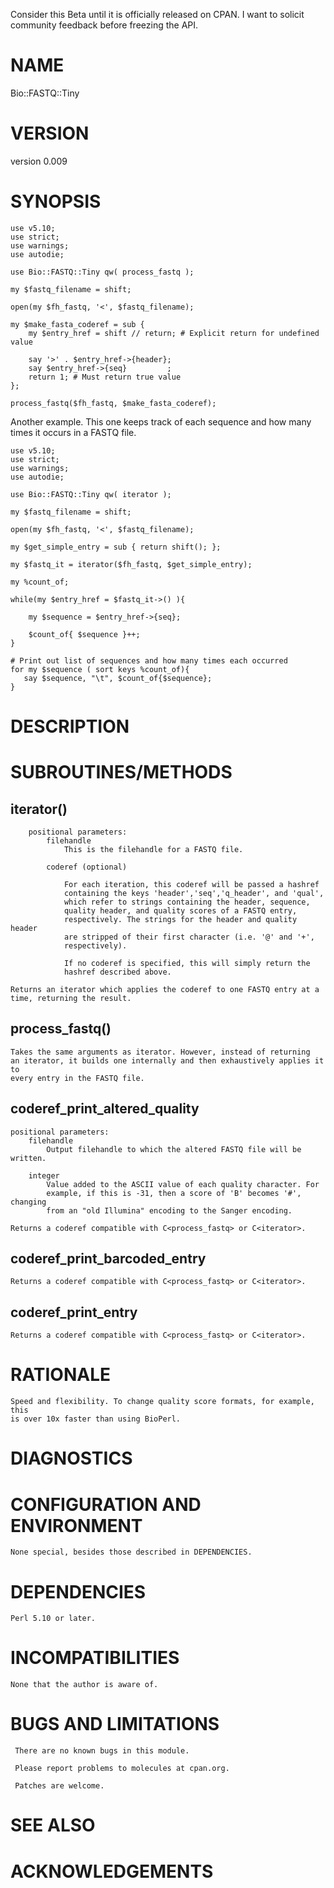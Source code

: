 Consider this Beta until it is officially released on CPAN. I want to solicit
community feedback before freezing the API.

# NAME

Bio::FASTQ::Tiny

# VERSION

version 0.009

# SYNOPSIS

    use v5.10;
    use strict;
    use warnings;
    use autodie;

    use Bio::FASTQ::Tiny qw( process_fastq );

    my $fastq_filename = shift;

    open(my $fh_fastq, '<', $fastq_filename);

    my $make_fasta_coderef = sub {
        my $entry_href = shift // return; # Explicit return for undefined value

        say '>' . $entry_href->{header};
        say $entry_href->{seq}         ;
        return 1; # Must return true value
    };

    process_fastq($fh_fastq, $make_fasta_coderef);

Another example. This one keeps track of each sequence and how many times it
occurs in a FASTQ file.

    use v5.10;
    use strict;
    use warnings;
    use autodie;

    use Bio::FASTQ::Tiny qw( iterator );

    my $fastq_filename = shift;

    open(my $fh_fastq, '<', $fastq_filename);

    my $get_simple_entry = sub { return shift(); };

    my $fastq_it = iterator($fh_fastq, $get_simple_entry);

    my %count_of;

    while(my $entry_href = $fastq_it->() ){

        my $sequence = $entry_href->{seq};

        $count_of{ $sequence }++;
    }

    # Print out list of sequences and how many times each occurred
    for my $sequence ( sort keys %count_of){
       say $sequence, "\t", $count_of{$sequence};
    }

# DESCRIPTION

# SUBROUTINES/METHODS

## iterator()

        positional parameters:
            filehandle
                This is the filehandle for a FASTQ file.

            coderef (optional)

                For each iteration, this coderef will be passed a hashref
                containing the keys 'header','seq','q_header', and 'qual',
                which refer to strings containing the header, sequence,
                quality header, and quality scores of a FASTQ entry,
                respectively. The strings for the header and quality header
                are stripped of their first character (i.e. '@' and '+',
                respectively).

                If no coderef is specified, this will simply return the
                hashref described above.

    Returns an iterator which applies the coderef to one FASTQ entry at a
    time, returning the result.

## process\_fastq()

    Takes the same arguments as iterator. However, instead of returning
    an iterator, it builds one internally and then exhaustively applies it to
    every entry in the FASTQ file.

## coderef\_print\_altered\_quality

    positional parameters:
        filehandle
            Output filehandle to which the altered FASTQ file will be written.

        integer
            Value added to the ASCII value of each quality character. For
            example, if this is -31, then a score of 'B' becomes '#', changing
            from an "old Illumina" encoding to the Sanger encoding.

    Returns a coderef compatible with C<process_fastq> or C<iterator>.

## coderef\_print\_barcoded\_entry

    Returns a coderef compatible with C<process_fastq> or C<iterator>.

## coderef\_print\_entry

    Returns a coderef compatible with C<process_fastq> or C<iterator>.

# RATIONALE

    Speed and flexibility. To change quality score formats, for example, this
    is over 10x faster than using BioPerl.

# DIAGNOSTICS

# CONFIGURATION AND ENVIRONMENT

    None special, besides those described in DEPENDENCIES.

# DEPENDENCIES

    Perl 5.10 or later.

# INCOMPATIBILITIES

    None that the author is aware of.

# BUGS AND LIMITATIONS

     There are no known bugs in this module.

     Please report problems to molecules at cpan.org.

     Patches are welcome.

# SEE ALSO

# ACKNOWLEDGEMENTS
